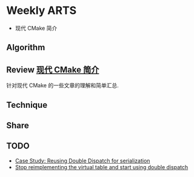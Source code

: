 # Weekly ARTS

- 现代 CMake 简介

## Algorithm

## Review [现代 CMake 简介](ModernCMakeIntro.md)

针对现代 CMake 的一些文章的理解和简单汇总.

## Technique

## Share

## TODO

- [Case Study: Reusing Double Dispatch for serialization](https://gieseanw.wordpress.com/2018/12/29/reuse-double-dispatch/)
- [Stop reimplementing the virtual table and start using double dispatch](https://gieseanw.wordpress.com/2018/12/29/stop-reimplementing-the-virtual-table-and-start-using-double-dispatch/)
